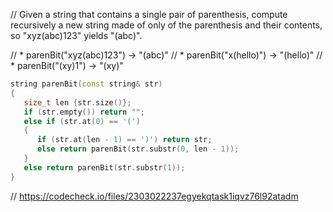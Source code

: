 // Given a string that contains a single pair of parenthesis, compute recursively a new string made of only of the parenthesis and their contents, so "xyz(abc)123" yields "(abc)".

// * parenBit("xyz(abc)123") → "(abc)"
// * parenBit("x(hello)") → "(hello)"
// * parenBit("(xy)1") → "(xy)"

```cpp
string parenBit(const string& str)
{
   size_t len {str.size()};
   if (str.empty()) return "";
   else if (str.at(0) == '(')
   {
      if (str.at(len - 1) == ')') return str;
      else return parenBit(str.substr(0, len - 1));
   }
   else return parenBit(str.substr(1));
}
```

// https://codecheck.io/files/2303022237egyekqtask1iqvz76l92atadm